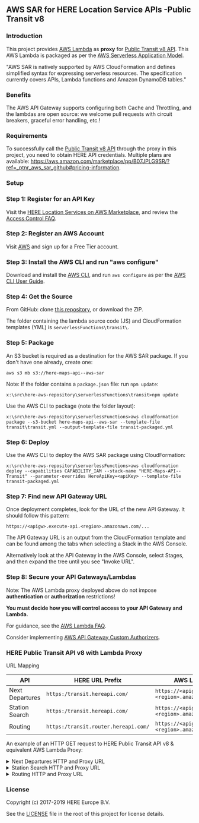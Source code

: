 ## AWS SAR for HERE Location Service APIs -Public Transit v8
### Introduction
This project provides [AWS Lambda](https://aws.amazon.com/lambda/) as __proxy__ for [Public Transit v8 API](https://developer.here.com/documentation/public-transit/api-reference-swagger.html). This AWS Lambda is packaged as per the [AWS Serverless Application Model](https://aws.amazon.com/about-aws/whats-new/2016/11/introducing-the-aws-serverless-application-model/).

"AWS SAR is natively supported by AWS CloudFormation and defines simplified syntax for expressing serverless resources. The specification currently covers APIs, Lambda functions and Amazon DynamoDB tables."

### Benefits

The AWS API Gateway supports configuring both Cache and Throttling, and the lambdas are open source: we welcome pull requests with circuit breakers, graceful error handling, etc.!

### Requirements
To successfully call the [Public Transit v8 API](https://developer.here.com/documentation/public-transit/api-reference-swagger.html) through the proxy in this project, you need to obtain HERE API credentials. Multiple plans are available: https://aws.amazon.com/marketplace/pp/B07JPLG9SR/?ref=_ptnr_aws_sar_github#pricing-information.

### Setup
### Step 1: Register for an API Key

Visit the [HERE Location Services on AWS Marketplace](https://aws.amazon.com/marketplace/pp/B07JPLG9SR/?ref=_ptnr_aws_sar_github), and review the [Access Control FAQ](https://developer.here.com/faqs#access-control).

### Step 2: Register an AWS Account

Visit [AWS](https://aws.amazon.com/free/) and sign up for a Free Tier account.

### Step 3: Install the AWS CLI and run "aws configure"

Download and install the [AWS CLI](https://aws.amazon.com/cli/), and run `aws configure` as per the [AWS CLI User Guide](http://docs.aws.amazon.com/cli/latest/userguide/cli-chap-getting-started.html).

### Step 4: Get the Source

From GitHub: clone [this repository](https://github.com/heremaps/here-aws-sar), or download the ZIP.

The folder containing the lambda source code (JS) and CloudFormation templates (YML) is `serverlessFunctions\transit\`.

### Step 5: Package

An S3 bucket is required as a destination for the AWS SAR package. If you don't have one already, create one:

`aws s3 mb s3://here-maps-api--aws-sar`

Note: If the folder contains a `package.json` file: run `npm update`:

`x:\src\here-aws-repository\serverlessFunctions\transit>npm update`

Use the AWS CLI to package (note the folder layout):

`x:\src\here-aws-repository\serverlessFunctions>aws cloudformation package --s3-bucket here-maps-api--aws-sar --template-file transit\transit.yml --output-template-file transit-packaged.yml`

### Step 6: Deploy

Use the AWS CLI to deploy the AWS SAR package using CloudFormation:

`x:\src\here-aws-repository\serverlessFunctions>aws cloudformation deploy --capabilities CAPABILITY_IAM --stack-name "HERE-Maps-API--Transit" --parameter-overrides HereApiKey=<apiKey> --template-file transit-packaged.yml`

### Step 7: Find new API Gateway URL

Once deployment completes, look for the URL of the new API Gateway. It should follow this pattern:

`https://<apigw>.execute-api.<region>.amazonaws.com/...`

The API Gateway URL is an output from the CloudFormation template and can be found among the tabs when selecting a Stack in the AWS Console.

Alternatively look at the API Gateway in the AWS Console, select Stages, and then expand the tree until you see "Invoke URL".

### Step 8: Secure your API Gateways/Lambdas

Note: The AWS Lambda proxy deployed above do not impose **authentication** or **authorization** restrictions!

__You must decide how you will control access to your API Gateway and Lambda.__

For guidance, see the [AWS Lambda FAQ](https://aws.amazon.com/lambda/faqs/#security).

Consider implementing [AWS API Gateway Custom Authorizers](http://docs.aws.amazon.com/apigateway/latest/developerguide/use-custom-authorizer.html).

### HERE Public Transit API v8 with Lambda Proxy
URL Mapping

|API                  | HERE URL Prefix                                 |  AWS Lambda App URL Prefix |
|-------------------- |-------------------------------------------------|-----------------------------------------------------------|
|Next Departures              | `https:/transit.hereapi.com/`               |  `https://<apigw>.execute-api.<region>.amazonaws.com/Prod/transit/api/` |
|Station Search              | `https:/transit.hereapi.com/`               |  `https://<apigw>.execute-api.<region>.amazonaws.com/Prod/transit/api/` |
|Routing              | `https:/transit.router.hereapi.com/`               |  `https://<apigw>.execute-api.<region>.amazonaws.com/Prod/transit/api/` |

An example of an HTTP GET request to HERE Public Transit API v8 & equivalent AWS Lambda Proxy:
<details>
  <summary markdown="span">Next Departures HTTP and Proxy URL</summary>

* An example of an HTTP GET request to HERE Next Departures API & equivalent AWS  Lambda Proxy:

   __HERE Next Departures API:__
   ```
  https:/transit.hereapi.com/v8/departures?apiKey=<apiKey>&ids=415712992
   ```
* To call the Lambda proxy instead, replace the original URL with the API Gateway URL, change resourcePath and Query String Parameters as follows:

  __Equivalent AWS Lambda Proxy for Next Departures:__

   API Gateway URL format:
   ```
   https://<apigw>.execute-api.<region>.amazonaws.com/Prod/transit/api/{type}/{resourcePath+}
   ```
   {type}:`transit`

   {resourcePath+}: `v8/departures?ids=415712992`

   API Gateway URL:
   ```
   https://<apigw>.execute-api.<region>.amazonaws.com/Prod/transit/api/transit/v8/departures?ids=415712992`
   ```
   </details>

<details>
  <summary markdown="span">Station Search HTTP and Proxy URL</summary>

 * An example of an HTTP GET request to HERE Station Search API & equivalent AWS  Lambda Proxy:
  
   __HERE Station Search API:__
     ```
    https:/transit.hereapi.com/v8/stations?apiKey=<apiKey>&in=41.90123,12.500912
     ```
* To call the Lambda proxy instead, replace the original URL with the API Gateway URL, change resourcePath and Query String Parameters as follows:

  __Equivalent AWS Lambda Proxy for HERE Station Search:__
  
   API Gateway URL format:
   ```
   https://<apigw>.execute-api.<region>.amazonaws.com/Prod/transit/api/{type}/{resourcePath+}
   ```
   {type}:`transit`

  {resourcePath+}: `v8/stations?in=41.90123,12.50091`
  
   API Gateway URL:
  ```
  https://<apigw>.execute-api.<region>.amazonaws.com/Prod/transit/api/transit/v8/stations?in=41.90123,12.50091
  ```
   </details>

  <details>
  <summary markdown="span">Routing HTTP and Proxy URL</summary>

  * An example of an HTTP GET request to HERE Transit Routing API equivalent AWS  Lambda Proxy:
  
    __HERE Transit Routing API:__
    ```
    https://transit.router.hereapi.com/v8/routes?apiKey=<apiKey>&ids=415712992
    ```

  * To call the Lambda proxy instead, replace the original URL with the API Gateway URL, change resourcePath and Query String Parameters as follows:

    __Equivalent AWS Lambda Proxy for HERE Transit Routing API:__

      API Gateway URL format:
      ```
      https://<apigw>.execute-api.<region>.amazonaws.com/Prod/transit/api/{type}/{resourcePath+}
      ```
      {type}:`transit.router`

      {resourcePath+}: `v8/routes?origin=41.79457,12.25473&destination=1.90096,12.50243`

      API Gateway URL:
      ```
      https://<apigw>.execute-api.<region>.amazonaws.com/Prod/transit/api/transit.router/v8/routes?origin=41.79457,12.25473&destination=1.90096,12.50243`
      ```
      For details document please refer [Public Transit v8 API](https://developer.here.com/documentation/public-transit/api-reference-swagger.html)
   </details>
  

### License

Copyright (c) 2017-2019 HERE Europe B.V.

See the [LICENSE](./LICENSE) file in the root of this project for license details.
